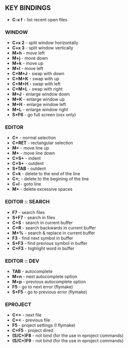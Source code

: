 KEY BINDINGS
------------
* **C-x f** - list recent open files


### WINDOW ###
* **C+x 2** - split window horizontally
* **C+x 3** - split window vertically
* **M+h**   - move left
* **M+j**   - move down
* **M+k**   - move up
* **M+l**   - move left
* **C+M+J** - swap with down
* **C+M+K** - swap with up
* **C+M+H** - swap with left
* **C+M+L** - swap with right
* **M+J**   - enlarge window down
* **M+K**   - enlarge window up
* **M+H**   - enlarge window left
* **M+L**   - enlarge window right
* **S+F6**  - go full screen (osx only)


### EDITOR ###
* **C+<space>**   - normal selection
* **C+RET**       - rectangular selection
* **M+<up>**      - move line up
* **M+<down>**    - move line down
* **C+S+<right>** - indent
* **C+S+<left>**  - outdent
* **S+TAB**       - outdent
* **C+k**         - delete to the end of the line
* **C+;**         - delete to the begining of the line
* **C+l**         - goto line
* **M+<space>**   - delete excessive spaces


### EDITOR :: SEARCH ###
* **F7**    - search files
* **S+F7**  - search in files
* **C+S**   - search in current buffer
* **C+R**   - search backwards in current buffer
* **M+%**   - search & replace in current buffer
* **F3**    - find next symbol in buffer
* **S+F3**  - find previous symbol in buffer
* **C+F3**  - highlight word in buffer


### EDITOR :: DEV ###
* **TAB**   - autocomplete
* **M+n**   - next autocomplete option
* **M+p**   - previous autocomplete option
* **F5**    - go to next error (flymake)
* **S+F5**  - go to previous error (flymake)


### EPROJECT ###
* **C+>**       - next file
* **C+<**       - previous file
* **F5**        - project settings (! flymake)
* **C+F5**      - project dired
* **(S/C+)F8**  - not bind (for the use in eproject commands)
* **(S/C+)F9**  - not bind (for the use in eproject commands)
